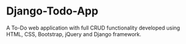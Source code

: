 # Django-Todo-App
A To-Do web application with full CRUD functionality developed using HTML, CSS, Bootstrap, jQuery and Django framework.
